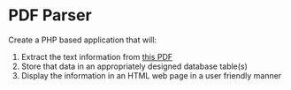 # PDF Parser

Create a PHP based application that will:

1. Extract the text information from [this PDF](../examples/postwork/data_extraction.zip)
1. Store that data in an appropriately designed database table(s)
1. Display the information in an HTML web page in a user friendly manner
